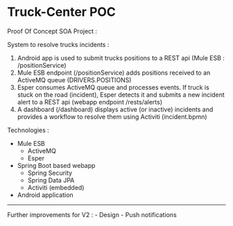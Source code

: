 # Truck-Center POC

Proof Of Concept
SOA Project : 

System to resolve trucks incidents :

1. Android app is used to submit trucks positions to a REST api (Mule ESB : /positionService)
2. Mule ESB endpoint (/positionService) adds positions received to an ActiveMQ queue (DRIVERS.POSITIONS)
2. Esper consumes ActiveMQ queue and processes events. If truck is stuck on the road (incident), Esper detects it and submits a new incident alert to a REST api (webapp endpoint /rests/alerts)
4. A dashboard (/dashboard) displays active (or inactive) incidents and provides a workflow to resolve them using Activiti (incident.bpmn)

Technologies : 
- Mule ESB
    * ActiveMQ
    * Esper
- Spring Boot based webapp
    * Spring Security
    * Spring Data JPA
    * Activiti (embedded)
- Android application

---
Further improvements for V2 : 
    - Design
    - Push notifications
